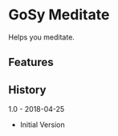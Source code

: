 GoSy Meditate
================
Helps you meditate.

Features
----------------


History
----------------
1.0 - 2018-04-25
* Initial Version

